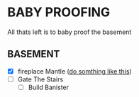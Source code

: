 # BABY PROOFING

All thats left is to baby proof the basement

## BASEMENT
- [x] fireplace Mantle ([do somthing like this](https://i.pinimg.com/736x/49/ae/f2/49aef2f5ac07f82a8f8faee1f1be086f--babyproof-fireplace-childproof-fireplace.jpg))
- [ ] Gate The Stairs
  - [ ] Build Banister 
